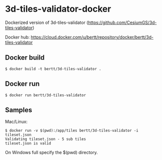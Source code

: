 # 3d-tiles-validator-docker

Dockerized version of 3d-tiles-validator (https://github.com/CesiumGS/3d-tiles-validator)


Docker hub: https://cloud.docker.com/u/bertt/repository/docker/bertt/3d-tiles-validator


## Docker build

```
$ docker build -t bertt/3d-tiles-validator . 
```

## Docker run

```
$ docker run bertt/3d-tiles-validator
```

## Samples

Mac/Linux:

```
$ docker run -v $(pwd):/app/tiles bertt/3d-tiles-validator -i tileset.json
Validating tileset.json - 5 sub tiles
tileset.json is valid
```

On Windows full specify the $(pwd) directory.